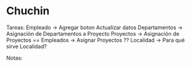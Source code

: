 # Chuchin
Tareas:
 Empleado        -> Agregar boton Actualizar datos
 Departamentos   -> Asignación de Departamentos a Proyecto 
 Proyectos       -> Asignación de Proyectos == Empleados -> Asignar Proyectos ??
 Localidad       -> Para qué sirve Localidad? 

Notas: 